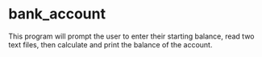 # bank_account
This program will prompt the user to enter their starting balance, read two text files, then calculate and print the balance of the account.
